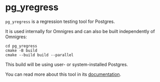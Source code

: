 # pg_yregress

`pg_yregress` is a regression testing tool for Postgres.

It is used internally for Omnigres and can also be built independently of Omnigres:


```shell
cd pg_yregress
cmake -B build
cmake --build build --parallel
```

This build will be using user- or system-installed Postgres.

You can read more about this tool in its [documentation](https://docs.omnigres.org/pg_yregress/usage).
